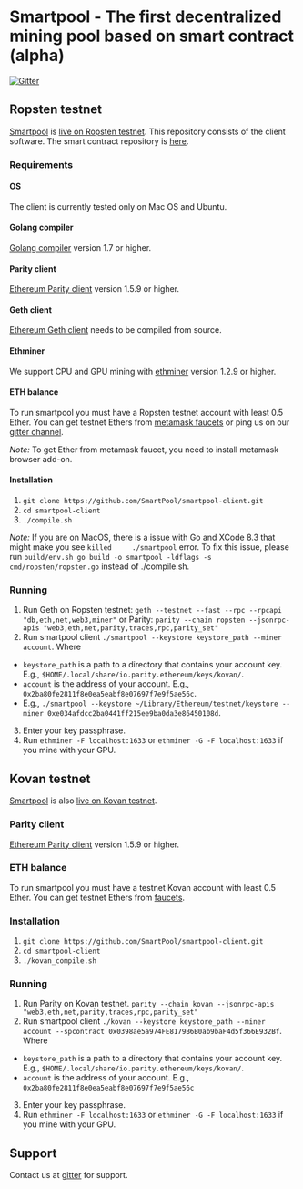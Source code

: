 # Smartpool - The first decentralized mining pool based on smart contract (alpha)
[![Gitter](https://img.shields.io/gitter/room/nwjs/nw.js.svg)](https://gitter.im/SmartPool/Lobby)

## Ropsten testnet
[Smartpool](http://smartpool.io) is [live on Ropsten testnet](https://ropsten.etherscan.io/address/0xf7d93bcb8e4372f46383ecee82f9adf1aa397ba9).
This repository consists of the client software.
The smart contract repository is [here](https://github.com/SmartPool/contracts).

### Requirements
#### OS
The client is currently tested only on Mac OS and Ubuntu.

#### Golang compiler
[Golang compiler](https://golang.org/) version 1.7 or higher.

#### Parity client
[Ethereum Parity client](https://github.com/paritytech/parity/releases) version 1.5.9 or higher.

#### Geth client
[Ethereum Geth client](https://github.com/ethereum/go-ethereum) needs to be compiled from source.

#### Ethminer
We support CPU and GPU mining with [ethminer](https://github.com/ethereum/cpp-ethereum) version 1.2.9 or higher.

#### ETH balance
To run smartpool you must have a Ropsten testnet account with least 0.5 Ether. You can get testnet Ethers from [metamask faucets](https://faucet.metamask.io/) or ping us on our [gitter channel](https://gitter.im/SmartPool/Lobby).

*Note:* To get Ether from metamask faucet, you need to install metamask browser add-on.


#### Installation
1. `git clone https://github.com/SmartPool/smartpool-client.git`
2. `cd smartpool-client`
3. `./compile.sh`

*Note:* If you are on MacOS, there is a issue with Go and XCode 8.3 that might make you see `killed     ./smartpool` error. To fix this issue, please run `build/env.sh go build -o smartpool -ldflags -s cmd/ropsten/ropsten.go` instead of ./compile.sh.
### Running
1. Run Geth on Ropsten testnet: `geth --testnet --fast --rpc --rpcapi "db,eth,net,web3,miner"` or Parity: `parity --chain ropsten --jsonrpc-apis "web3,eth,net,parity,traces,rpc,parity_set"`
2. Run smartpool client `./smartpool --keystore keystore_path --miner account`.
Where
- `keystore_path` is a path to a directory that contains your account key. E.g., `$HOME/.local/share/io.parity.ethereum/keys/kovan/`.
- `account` is the address of your account. E.g., `0x2ba80fe2811f8e0ea5eabf8e07697f7e9f5ae56c`.
- E.g., `./smartpool --keystore ~/Library/Ethereum/testnet/keystore --miner 0xe034afdcc2ba0441ff215ee9ba0da3e86450108d`.
3. Enter your key passphrase.
4. Run `ethminer -F localhost:1633` or `ethminer -G -F localhost:1633` if you mine with your GPU.

## Kovan testnet

[Smartpool](http://smartpool.io) is also [live on Kovan testnet](https://kovan.etherscan.io/address/0x0398ae5a974fe8179b6b0ab9baf4d5f366e932bf).

### Parity client
[Ethereum Parity client](https://github.com/paritytech/parity/releases) version 1.5.9 or higher.

### ETH balance
To run smartpool you must have a testnet Kovan account with least 0.5 Ether. You can get testnet Ethers from [faucets](https://github.com/kovan-testnet/faucet).

### Installation
1. `git clone https://github.com/SmartPool/smartpool-client.git`
2. `cd smartpool-client`
3. `./kovan_compile.sh`

### Running
1. Run Parity on Kovan testnet. `parity --chain kovan --jsonrpc-apis "web3,eth,net,parity,traces,rpc,parity_set"`
2. Run smartpool client `./kovan --keystore keystore_path --miner account --spcontract 0x0398ae5a974FE8179B6B0ab9baF4d5f366E932Bf`.
Where
- `keystore_path` is a path to a directory that contains your account key. E.g., `$HOME/.local/share/io.parity.ethereum/keys/kovan/`.
- `account` is the address of your account. E.g., `0x2ba80fe2811f8e0ea5eabf8e07697f7e9f5ae56c`
3. Enter your key passphrase.
4. Run `ethminer -F localhost:1633` or `ethminer -G -F localhost:1633` if you mine with your GPU.

## Support
Contact us at [gitter](https://gitter.im/SmartPool/Lobby) for support.
